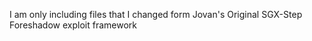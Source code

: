 I am only including files that I changed form Jovan's Original SGX-Step Foreshadow exploit framework
